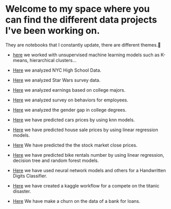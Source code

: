 # Welcome to my space where you can find the different data projects I've been working on.

They are notebooks that I constantly update, there are different themes.🙂


- [here](https://github.com/destoone/Data_projects/blob/master/Clustering.ipynb) we worked with unsupervised machine learning models such as K-means, hierarchical clusters...

- [Here](https://github.com/destoone/Data_projects/blob/master/Schools.ipynb) we analyzed NYC High School Data.

- [Here](https://github.com/destoone/Data_projects/blob/master/Star_wars.ipynb) we analyzed Star Wars survey data.

- [Here](https://github.com/destoone/Data_projects/blob/master/college.ipynb) we analyzed earnings based on college majors.

- [Here](https://github.com/destoone/Data_projects/blob/master/employee.ipynb) we analyzed survey on behaviors for employees.

- [Here](https://github.com/destoone/Data_projects/blob/master/gender.ipynb) we analyzed the gender gap in college degrees.

- [Here](https://github.com/destoone/Data_projects/blob/master/knn_prediction.ipynb) we have predicted cars prices by using knn models.

- [Here](https://github.com/destoone/Data_projects/blob/master/linear_regression.ipynb) we have predicted house sale prices by using linear regression models.

- [Here](https://github.com/destoone/Data_projects/blob/master/predict.py) We have predicted the the stock market close prices.

- [Here](https://github.com/destoone/Data_projects/blob/master/bike_rentals.ipynb) we have predicted bike rentals number by using linear regression, decision tree and random forest models.

- [Here](https://github.com/destoone/Data_projects/blob/master/neural_network.ipynb) we have used neural network models and others for a Handwritten Digits Classifier.

- [Here](https://github.com/destoone/Data_projects/blob/master/kaggle_titanic.ipynb) we have created a kaggle workflow for a compete on the titanic disaster.

- [Here](https://github.com/destoone/Data_projects/blob/master/TP-Churn.ipynb) We have make a churn on the data of a bank for loans.
